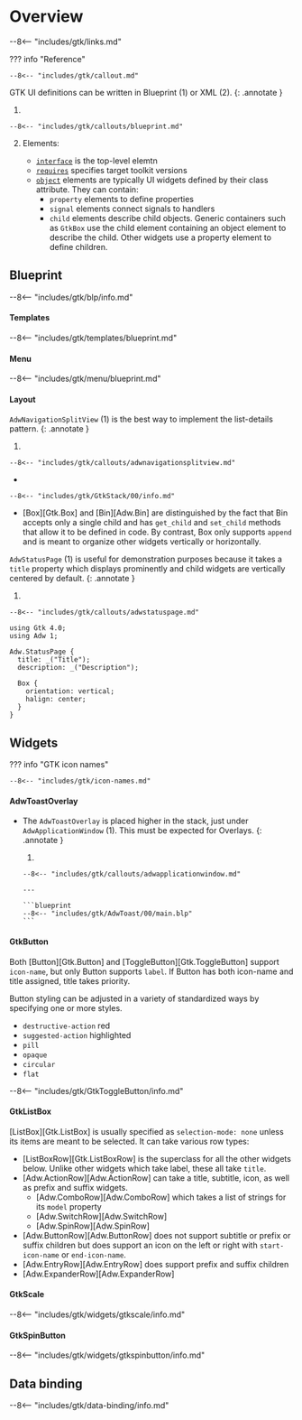 # Overview

--8<-- "includes/gtk/links.md"

??? info "Reference"

    --8<-- "includes/gtk/callout.md"

GTK UI definitions can be written in Blueprint (1) or XML (2).
{: .annotate }

1.  

    --8<-- "includes/gtk/callouts/blueprint.md"

2.  Elements:

    -   [`interface`](https://docs.gtk.org/gtk4/class.Builder.html#structure-of-ui-definitions) is the top-level elemtn
    -   [`requires`](https://docs.gtk.org/gtk4/class.Builder.html#requirements) specifies target toolkit versions
    -   [`object`](https://docs.gtk.org/gtk4/class.Builder.html#objects) elements are typically UI widgets defined by their class attribute. They can contain:
        -   `property` elements to define properties
        -   `signal` elements connect signals to handlers
        -   `child` elements describe child objects. 
            Generic containers such as `GtkBox` use the child element containing an object element to describe the child.
            Other widgets use a property element to define children.

## Blueprint

--8<-- "includes/gtk/blp/info.md"

#### Templates

--8<-- "includes/gtk/templates/blueprint.md"

#### Menu

--8<-- "includes/gtk/menu/blueprint.md"

#### Layout


`AdwNavigationSplitView` (1) is the best way to implement the list-details pattern.
{: .annotate }

1.  

    --8<-- "includes/gtk/callouts/adwnavigationsplitview.md"

-   

    --8<-- "includes/gtk/GtkStack/00/info.md"

-   [Box][Gtk.Box] and [Bin][Adw.Bin] are distinguished by the fact that Bin accepts only a single child and has `get_child` and `set_child` methods that allow it to be defined in code.
    By contrast, Box only supports `append` and is meant to organize other widgets vertically or horizontally.

`AdwStatusPage` (1) is useful for demonstration purposes because it takes a `title` property which displays prominently and child widgets are vertically centered by default.
{: .annotate }

1.  

    --8<-- "includes/gtk/callouts/adwstatuspage.md"


```blueprint title="AdwStatusPage"
using Gtk 4.0;
using Adw 1;

Adw.StatusPage {
  title: _("Title");
  description: _("Description");

  Box {
    orientation: vertical;
    halign: center;
  }
}
```

## Widgets

??? info "GTK icon names"

    --8<-- "includes/gtk/icon-names.md"

#### AdwToastOverlay

-   The `AdwToastOverlay` is placed higher in the stack, just under `AdwApplicationWindow` (1). 
    This must be expected for Overlays.
    {: .annotate }

    1.  

        --8<-- "includes/gtk/callouts/adwapplicationwindow.md"

        ---

        ```blueprint
        --8<-- "includes/gtk/AdwToast/00/main.blp"
        ```

#### GtkButton

Both [Button][Gtk.Button] and [ToggleButton][Gtk.ToggleButton] support `icon-name`, but only Button supports `label`.
If Button has both icon-name and title assigned, title takes priority.


Button styling can be adjusted in a variety of standardized ways by specifying one or more styles.

-   `destructive-action` red
-   `suggested-action` highlighted
-   `pill`
-   `opaque`
-   `circular`
-   `flat`


--8<-- "includes/gtk/GtkToggleButton/info.md"

#### GtkListBox

[ListBox][Gtk.ListBox] is usually specified as `selection-mode: none` unless its items are meant to be selected.
It can take various row types:

-   [ListBoxRow][Gtk.ListBoxRow] is the superclass for all the other widgets below. Unlike other widgets which take label, these all take `title`.
-   [Adw.ActionRow][Adw.ActionRow] can take a title, subtitle, icon, as well as prefix and suffix widgets.
    -   [Adw.ComboRow][Adw.ComboRow] which takes a list of strings for its `model` property
    -   [Adw.SwitchRow][Adw.SwitchRow]
    -   [Adw.SpinRow][Adw.SpinRow]
-   [Adw.ButtonRow][Adw.ButtonRow] does not support subtitle or prefix or suffix children but does support an icon on the left or right with `start-icon-name` or `end-icon-name`.
-   [Adw.EntryRow][Adw.EntryRow] does support prefix and suffix children
-   [Adw.ExpanderRow][Adw.ExpanderRow]


#### GtkScale

--8<-- "includes/gtk/widgets/gtkscale/info.md"

#### GtkSpinButton

--8<-- "includes/gtk/widgets/gtkspinbutton/info.md"

## Data binding

--8<-- "includes/gtk/data-binding/info.md"
